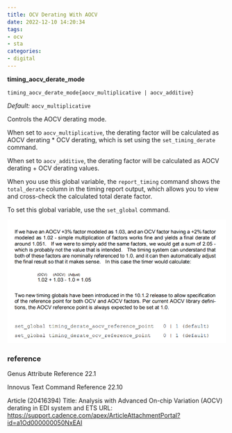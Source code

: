 ```yaml
---
title: OCV Derating With AOCV
date: 2022-12-10 14:20:34
tags:
- ocv
- sta
categories:
- digital
---
```


**timing_aocv_derate_mode**

```
timing_aocv_derate_mode{aocv_multiplicative | aocv_additive}
```

*Default:* `aocv_multiplicative`

Controls the AOCV derating mode.

When set to `aocv_multiplicative`, the derating factor will be calculated as AOCV derating * OCV derating, which is set using the `set_timing_derate` command.

When set to `aocv_additive`, the derating factor will be calculated as AOCV derating + OCV derating values.

When you use this global variable, the `report_timing` command shows the `total_derate` column in the timing report output, which allows you to view and cross-check the calculated total derate factor.

To set this global variable, use the `set_global` command.

![image-20221210143256639](OCVDeratingWithAOCV/image-20221210143256639.png)

### reference

Genus Attribute Reference 22.1

Innovus Text Command Reference 22.10

Article (20416394) Title: Analysis with Advanced On-chip Variation (AOCV) derating in EDI system and ETS
URL: https://support.cadence.com/apex/ArticleAttachmentPortal?id=a1Od000000050NxEAI
